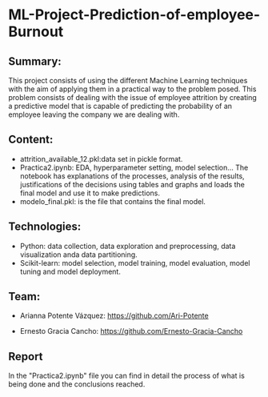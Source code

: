 # ML-Project-Prediction-of-employee-Burnout

## Summary:

This project consists of using the different Machine Learning techniques with the aim of applying them in a practical way to the problem posed. This problem consists of dealing with the issue of employee attrition by creating a predictive model that is capable of predicting the probability of an employee leaving the company we are dealing with.

## Content:

- attrition_available_12.pkl:data set in pickle format.
- Practica2.ipynb: EDA, hyperparameter setting, model selection... The notebook has explanations of the processes, analysis of the results, justifications of the decisions using tables and graphs and loads the final model and use it to make predictions.
- modelo_final.pkl: is the file that contains the final model.

## Technologies:

  - Python: data collection, data exploration and preprocessing, data visualization anda data partitioning.
  - Scikit-learn: model selection, model training, model evaluation, model tuning and model deployment.

## Team:
  
  - Arianna Potente Vázquez: https://github.com/Ari-Potente
  
  - Ernesto Gracia Cancho: https://github.com/Ernesto-Gracia-Cancho

## Report

In the "Practica2.ipynb" file you can find in detail the process of what is being done and the conclusions reached.
